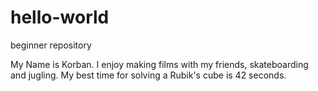 # hello-world
beginner repository

My Name is Korban. I enjoy making films with my friends, skateboarding and jugling. My best time for solving a Rubik's cube is 42 seconds.
